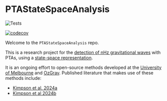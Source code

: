 # PTAStateSpaceAnalysis

![Tests](https://github.com/tomkimpson/PTAStateSpaceAnalysis/actions/workflows/run_test.yml/badge.svg)


[![codecov](https://codecov.io/gh/tomkimpson/PTAStateSpaceAnalysis/graph/badge.svg?token=2PEOHCFV1K)](https://codecov.io/gh/tomkimpson/PTAStateSpaceAnalysis)


Welcome to the `PTAStateSpaceAnalysis` repo.

This is a research project for the [detection of nHz gravitational waves](https://arxiv.org/abs/2105.13270) with PTAs, using a [state-space representation](https://en.wikipedia.org/wiki/State-space_representation). 

It is an ongoing effort to open-source methods developed at the [University of Melbourne](https://github.com/UniMelb-NSGW) and [OzGrav](https://www.ozgrav.org). Published literature that makes use of these methods include:

* [Kimpson et al. 2024a](https://arxiv.org/abs/2409.14613)
* [Kimpson et al 2024b](https://arxiv.org/abs/2410.10087)







<!-- 
(we are [working with the garage door up](https://notes.andymatuschak.org/Work_with_the_garage_door_up).) -->







